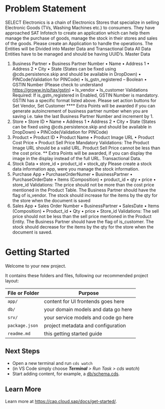 # Problem Statement
SELECT Electronics is a chain of Electronics Stores that specialize in selling Electronic Goods
(TVs, Washing Machines etc.) to consumers.
They have approached SAT Infotech to create an application which can help them manage the
purchase of goods, manage the stock in their stores and sales of the goods.
Please create an Application to handle the operations. The Entities will be Divided into Master
Data and Transactional Data
All Data Entities have to be managed and should be having UUID’s.
Master Data
1. Business Partner
• Business Partner Number
• Name
• Address 1
• Address 2
• City
• State (States can be fixed using @cds.persistence.skip and should be available in
DropDown)
• PINCode(Validation for PINCode)
• Is_gstn_registered – Boolean
• GSTIN Number (Please check to understand https://groww.in/p/tax/gstin)
• Is_vendor
• Is_customer
Validations Required: If is_gstn_registered in Enabled, GSTIN Number is mandatory. GSTIN
has a specific format listed above. Please set action buttons for Set Vendor, Set Customer
**** Extra Points will be awarded if you can generate autoincrement of business partner
number when you are saving i.e. take the last Business Partner Number and increment by 1.
2. Store
• Store ID
• Name
• Address 1
• Address 2
• City
• State (States can be fixed using @cds.persistence.skip and should be available in
DropDown)
• PINCode(Validation for PINCode)
3. Product
• Product ID
• Product Name
• Product Image URL
• Product Cost Price
• Product Sell Price
Mandatory Validations: The Product Image URL should be a valid URL. Product Sell Price
cannot be less than the cost price.
** Extra Points will be awarded, if you can display the image in the display instead of the
full URL.
Transactional Data.
1. Stock Data
• store_id
• product_id
• stock_qty
Please create a stock data information app, were you manage the stock information.
2. Purchase App
• PurchaseOrderNumer
• BusinessPartner
• PurchaseOrderDate
• Items (Composition)
• product_id
• qty
• price
• store_id
Validations: The price should not be more than the cost price mentioned in the Product
Table. The Business Partner should have the flag of is_vendor.
The stock should increase for the items by the qty for the store when the document is
saved
3. Sales App
• Sales Order Number
• BusinessPartner
• SalesDate
• Items (Composition)
• Product_id
• Qty
• price
• Store_id
Validations: The sell price should not be less than the sell price mentioned in the
Product Entity. The Business Partner should have the flag of is_customer.
The stock should decrease for the items by the qty for the store when the document is
saved.


# Getting Started

Welcome to your new project.

It contains these folders and files, following our recommended project layout:

File or Folder | Purpose
---------|----------
`app/` | content for UI frontends goes here
`db/` | your domain models and data go here
`srv/` | your service models and code go here
`package.json` | project metadata and configuration
`readme.md` | this getting started guide


## Next Steps

- Open a new terminal and run `cds watch` 
- (in VS Code simply choose _**Terminal** > Run Task > cds watch_)
- Start adding content, for example, a [db/schema.cds](db/schema.cds).


## Learn More

Learn more at https://cap.cloud.sap/docs/get-started/.
